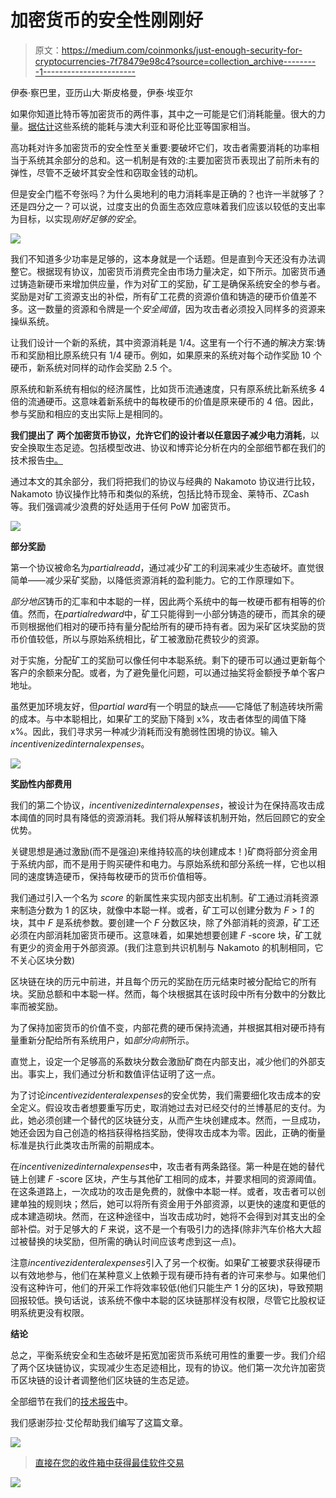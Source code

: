 # 加密货币的安全性刚刚好

> 原文：<https://medium.com/coinmonks/just-enough-security-for-cryptocurrencies-7f78479e98c4?source=collection_archive---------1----------------------->

伊泰·察巴里，亚历山大·斯皮格曼，伊泰·埃亚尔

如果你知道比特币等加密货币的两件事，其中之一可能是它们消耗能量。很大的力量。[据估计](https://www.cbeci.org/comparisons/)这些系统的能耗与澳大利亚和哥伦比亚等国家相当。

高功耗对许多加密货币的安全性至关重要:要破坏它们，攻击者需要消耗的功率相当于系统其余部分的总和。这一机制是有效的:主要加密货币表现出了前所未有的弹性，尽管不乏破坏其安全性和窃取金钱的动机。

但是安全门槛不夸张吗？为什么奥地利的电力消耗率是正确的？也许一半就够了？还是四分之一？可以说，过度支出的负面生态效应意味着我们应该以较低的支出率为目标，以实现*刚好足够的安全*。

![](img/b9ef563a8e87e9b31c65c69e5e6f55dc.png)

我们不知道多少功率是足够的，这本身就是一个话题。但是直到今天还没有办法调整它。根据现有协议，加密货币消费完全由市场力量决定，如下所示。加密货币通过铸造新硬币来增加供应量，作为对矿工的奖励，矿工是确保系统安全的参与者。奖励是对矿工资源支出的补偿，所有矿工花费的资源价值和铸造的硬币价值差不多。这一数量的资源和令牌是一个*安全阈值*，因为攻击者必须投入同样多的资源来操纵系统。

让我们设计一个新的系统，其中资源消耗是 1/4。这里有一个行不通的解决方案:铸币和奖励相比原系统只有 1/4 硬币。例如，如果原来的系统对每个动作奖励 10 个硬币，新系统对同样的动作会奖励 2.5 个。

原系统和新系统有相似的经济属性，比如货币流通速度，只有原系统比新系统多 4 倍的流通硬币。这意味着新系统中的每枚硬币的价值是原来硬币的 4 倍。因此，参与奖励和相应的支出实际上是相同的。

**我们提出了** **两个加密货币协议，允许它们的设计者以任意因子减少电力消耗**，以安全换取生态足迹。包括模型改进、协议和博弈论分析在内的全部细节都在我们的技术报告[中。](https://arxiv.org/abs/1911.04124)

通过本文的其余部分，我们将把我们的协议与经典的 Nakamoto 协议进行比较，Nakamoto 协议操作比特币和类似的系统，包括比特币现金、莱特币、ZCash 等。我们强调减少浪费的好处适用于任何 PoW 加密货币。

![](img/e91f8f63c7b960dc1cd0424a6710e6b9.png)

**部分奖励**

第一个协议被命名为*partialreadd*，通过减少矿工的利润来减少生态破坏。直觉很简单——减少采矿奖励，以降低资源消耗的盈利能力。它的工作原理如下。

*部分地区*铸币的汇率和中本聪的一样，因此两个系统中的每一枚硬币都有相等的价值。然而，在*partialredward*中，矿工只能得到一小部分铸造的硬币，而其余的硬币则根据他们相对的硬币持有量分配给所有的硬币持有者。因为采矿区块奖励的货币价值较低，所以与原始系统相比，矿工被激励花费较少的资源。

对于实施，分配矿工的奖励可以像任何中本聪系统。剩下的硬币可以通过更新每个客户的余额来分配。或者，为了避免量化问题，可以通过抽奖将金额授予单个客户地址。

虽然更加环境友好，但*partial ward*有一个明显的缺点——它降低了制造砖块所需的成本。与中本聪相比，如果矿工的奖励下降到 x%，攻击者体型的阈值下降 x%。因此，我们寻求另一种减少消耗而没有脆弱性困境的协议。输入*incentivenizedinternalexpenses*。

![](img/d28d2406f8aa38f90c4d1ebe8578ee4b.png)

**奖励性内部费用**

我们的第二个协议，*incentivenizedinternalexpenses*，被设计为在保持高攻击成本阈值的同时具有降低的资源消耗。我们将从解释该机制开始，然后回顾它的安全优势。

关键思想是通过激励(而不是强迫)来维持较高的块创建成本！)矿商将部分资金用于系统内部，而不是用于购买硬件和电力。与原始系统和部分系统一样，它也以相同的速度铸造硬币，保持每枚硬币的货币价值相等。

我们通过引入一个名为 *score* 的新属性来实现内部支出机制。矿工通过消耗资源来制造分数为 1 的区块，就像中本聪一样。或者，矿工可以创建分数为 *F* > *1* 的块，其中 *F* 是系统参数。要创建一个 *F* 分数区块，除了外部消耗的资源，矿工还必须在内部消耗加密货币硬币。这意味着，如果她想要创建 *F* -score 块，矿工就有更少的资金用于外部资源。(我们注意到共识机制与 Nakamoto 的机制相同，它不关心区块分数)

区块链在块的历元中前进，并且每个历元的奖励在历元结束时被分配给它的所有块。奖励总额和中本聪一样。然而，每个块根据其在该时段中所有分数中的分数比率而被奖励。

为了保持加密货币的价值不变，内部花费的硬币保持流通，并根据其相对硬币持有量重新分配给所有系统用户，如*部分向前*所示。

直觉上，设定一个足够高的系数块分数会激励矿商在内部支出，减少他们的外部支出。事实上，我们通过分析和数值评估证明了这一点。

为了讨论*incentivezidenteralexpenses*的安全优势，我们需要细化攻击成本的安全定义。假设攻击者想要重写历史，取消她过去对已经交付的兰博基尼的支付。为此，她必须创建一个替代的区块链分支，从而产生块创建成本。然而，一旦成功，她还会因为自己创造的格挡获得格挡奖励，使得攻击成本为零。因此，正确的衡量标准是执行此类攻击所需的前期成本。

在*incentivenizedinternalexpenses*中，攻击者有两条路径。第一种是在她的替代链上创建 *F* -score 区块，产生与其他矿工相同的成本，并要求相同的资源阈值。在这条道路上，一次成功的攻击是免费的，就像中本聪一样。或者，攻击者可以创建单独的规则块；然后，她可以将所有资金用于外部资源，以更快的速度和更低的成本建造砌块。然而，在这种途径中，当攻击成功时，她将不会得到对其支出的全部补偿。对于足够大的 *F* 来说，这不是一个有吸引力的选择(除非汽车价格大大超过被替换的块奖励，但所需的确认时间应该考虑到这一点)。

注意*incentivezidenteralexpenses*引入了另一个权衡。如果矿工被要求获得硬币以有效地参与，他们在某种意义上依赖于现有硬币持有者的许可来参与。如果他们没有这种许可，他们的开采工作将效率较低(他们只能生产 1 分的区块)，导致预期回报较低。换句话说，该系统不像中本聪的区块链那样没有权限，尽管它比股权证明系统更没有权限。

**结论**

总之，平衡系统安全和生态破坏是拓宽加密货币系统可用性的重要一步。我们介绍了两个区块链协议，实现减少生态足迹相比，现有的协议。他们第一次允许加密货币区块链的设计者调整他们区块链的生态足迹。

全部细节在我们的[技术报告](https://arxiv.org/abs/1911.04124)中。

我们感谢莎拉·艾伦帮助我们编写了这篇文章。

[![](img/a06b758bdcc47dca7c2504f298674d87.png)](https://coincodecap.com)

> [直接在您的收件箱中获得最佳软件交易](https://coincodecap.com/?utm_source=coinmonks)

[![](img/7c0b3dfdcbfea594cc0ae7d4f9bf6fcb.png)](https://coincodecap.com/?utm_source=coinmonks)